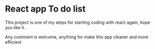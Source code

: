 # React app To do list

This project is one of my steps for starting coding with react again, hope you like it.

Any comment is welcome, anything for make this app cleaner and more efficient

